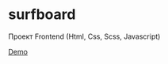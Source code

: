 # surfboard

Проект Frontend (Html, Css, Scss, Javascript)

[Demo](https://innaonline.github.io/surfboard)
